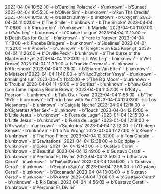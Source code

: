 2023-04-04 10:52:00 -> b'Caroline Polachek' - b'unknown' - b'Sunset'
2023-04-04 10:55:00 -> b'Oliver Sim' - b'unknown' - b'Run The Credits'
2023-04-04 10:59:00 -> b'Beach Bunny' - b'unknown' - b'Oxygen'
2023-04-04 11:02:00 -> b'The Smile' - b'unknown' - b'The Smoke'
2023-04-04 11:06:00 -> b'Khruangbin' - b'unknown' - b'Mariella'
2023-04-04 11:07:00 -> b'Wet Leg' - b'unknown' - b'Chaise Longue'
2023-04-04 11:10:00 -> b'Death Cab for Cutie' - b'unknown' - b'Here to Forever'
2023-04-04 11:18:00 -> b'Phoebe Bridgers' - b'unknown' - b'Sidelines'
2023-04-04 11:22:00 -> b'Phoenix' - b'unknown' - b'Tonight (con Ezra Koenig)'
2023-04-04 11:26:00 -> b'Orville Peck' - b'unknown' - b'The Curse of the Blackened Eye'
2023-04-04 11:30:00 -> b'Wet Leg' - b'unknown' - b'Wet Dream'
2023-04-04 11:33:00 -> b'Frankie Cosmos' - b'unknown' - b'Aftershook'
2023-04-04 11:36:00 -> b'Sharon Van Etten' - b'unknown' - b'Mistakes'
2023-04-04 11:40:00 -> b'Nil\xc3\xbcfer Yanya' - b'unknown' - b'midnight sun'
2023-04-04 11:45:00 -> b'The Big Moon' - b'unknown' - b'Trouble'
2023-04-04 11:49:00 -> b'Gorillaz' - b'unknown' - b'New Gold (con Tame Impala y Bootie Brown)'
2023-04-04 11:52:00 -> b'Katy J Pearson' - b'unknown' - b'Talk Over Town'
2023-04-04 11:58:00 -> b'The 1975' - b'unknown' - b"I'm in Love with You"
2023-04-04 12:02:00 -> b'Los Mesoneros' - b'unknown' - b'Caiga la Noche'
2023-04-04 12:10:00 -> b'Cigarettes After Sex' - b'unknown' - b'Touch'
2023-04-04 12:15:00 -> b'Little Jesus' - b'unknown' - b'Fuera de Lugar'
2023-04-04 12:15:00 -> b'Little Jesus' - b'unknown' - b'Fuera de Lugar'
2023-04-04 12:18:00 -> b'Arawato' - b'unknown' - b'Suplentes'
2023-04-04 12:22:00 -> b'Thirteen Senses' - b'unknown' - b'Do No Wrong'
2023-04-04 12:27:00 -> b'Keane' - b'unknown' - b'The Frog Prince'
2023-04-04 12:32:00 -> b'Tom Chaplin' - b'unknown' - b'Gravitational'
2023-04-04 12:38:00 -> b'Coldplay' - b'unknown' - b'Spies'
2023-04-04 12:43:00 -> b'Gustavo Cerati' - b'unknown' - b'Beautiful'
2023-04-04 12:49:00 -> b'Gustavo Cerati' - b'unknown' - b'Perdonar Es Divino'
2023-04-04 12:50:00 -> b'Gustavo Cerati' - b'unknown' - b'Tab\xc3\xba'
2023-04-04 12:55:00 -> b'Gustavo Cerati' - b'unknown' - b'Enga\xc3\xb1a'
2023-04-04 12:59:00 -> b'Gustavo Cerati' - b'unknown' - b'Bocanada'
2023-04-04 13:03:00 -> b'Gustavo Cerati' - b'unknown' - b'Puente'
2023-04-04 13:08:00 -> b'Gustavo Cerati' - b'unknown' - b'Rio Babel'
2023-04-04 14:56:00 -> b'Gustavo Cerati' - b'unknown' - b'Perdonar Es Divino'
